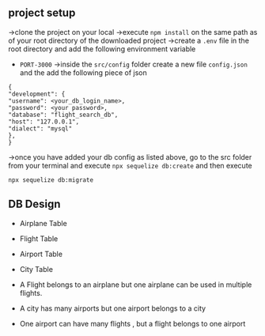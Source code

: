 ## project setup

->clone the project on your local
->execute `npm install` on the same path as of your root directory of the downloaded project
->create a `.env` file in the root directory and add the following environment variable

- `PORT-3000`
  ->inside the `src/config` folder create a new file `config.json` and the add the following piece of json

```
{
"development": {
"username": <your_db_login_name>,
"password": <your password>,
"database": "flight_search_db",
"host": "127.0.0.1",
"dialect": "mysql"
},
}
```

->once you have added your db config as listed above, go to the src folder from your terminal and execute `npx sequelize db:create`
and then execute

`npx sequelize db:migrate`

## DB Design

- Airplane Table
- Flight Table
- Airport Table
- City Table

- A Flight belongs to an airplane but one airplane can be used in multiple flights.
- A city has many airports but one airport belongs to a city
- One airport can have many flights , but a flight belongs to one airport
